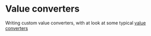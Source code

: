 # Value converters

Writing custom value converters, with at look at some typical [value converters](https://github.com/Vheissu/aurelia-code-snippets/tree/master/Value%20Converters)

